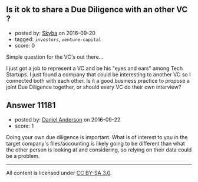 ## Is it ok to share a Due Diligence with an other VC ?

- posted by: [Skyba](https://stackexchange.com/users/5631532/skyba) on 2016-09-20
- tagged: `investors`, `venture-capital`
- score: 0

Simple question for the VC's out there... 

I just got a job to represent a VC and be his "eyes and ears" among Tech Startups. I just found a company that could be interesting to another VC so I connected both with each other. Is it a good business practice to propose a joint Due Diligence together, or should every VC do their own interview?


## Answer 11181

- posted by: [Daniel Anderson](https://stackexchange.com/users/8398759/daniel-anderson) on 2016-09-22
- score: 1

Doing your own due diligence is important.  What is of interest to you in the target company's files/accounting is likely going to be different than what the other person is looking at and considering, so relying on their data could be a problem.  





---

All content is licensed under [CC BY-SA 3.0](https://creativecommons.org/licenses/by-sa/3.0/).
